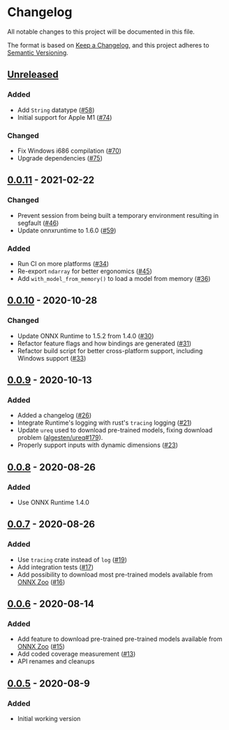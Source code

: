 # Changelog

All notable changes to this project will be documented in this file.

The format is based on [Keep a Changelog](https://keepachangelog.com/en/1.0.0/),
and this project adheres to [Semantic Versioning](https://semver.org/spec/v2.0.0.html).

## [Unreleased]

### Added

- Add `String` datatype ([#58](https://github.com/nbigaouette/onnxruntime-rs/pull/58))
- Initial support for Apple M1 ([#74](https://github.com/nbigaouette/onnxruntime-rs/pull/74))

### Changed

- Fix Windows i686 compilation ([#70](https://github.com/nbigaouette/onnxruntime-rs/pull/70))
- Upgrade dependencies ([#75](https://github.com/nbigaouette/onnxruntime-rs/pull/75))

## [0.0.11] - 2021-02-22

### Changed

- Prevent session from being built a temporary environment resulting in segfault ([#46](https://github.com/nbigaouette/onnxruntime-rs/pull/46))
- Update onnxruntime to 1.6.0 ([#59](https://github.com/nbigaouette/onnxruntime-rs/pull/59))

### Added

- Run CI on more platforms ([#34](https://github.com/nbigaouette/onnxruntime-rs/pull/34))
- Re-export `ndarray` for better ergonomics ([#45](https://github.com/nbigaouette/onnxruntime-rs/pull/45))
- Add `with_model_from_memory()` to load a model from memory ([#36](https://github.com/nbigaouette/onnxruntime-rs/pull/36))

## [0.0.10] - 2020-10-28

### Changed

- Update ONNX Runtime to 1.5.2 from 1.4.0 ([#30](https://github.com/nbigaouette/onnxruntime-rs/pull/30))
- Refactor feature flags and how bindings are generated ([#31](https://github.com/nbigaouette/onnxruntime-rs/pull/31))
- Refactor build script for better cross-platform support, including Windows support ([#33](https://github.com/nbigaouette/onnxruntime-rs/pull/33))

## [0.0.9] - 2020-10-13

### Added

- Added a changelog ([#26](https://github.com/nbigaouette/onnxruntime-rs/pull/26))
- Integrate Runtime's logging with rust's `tracing` logging ([#21](https://github.com/nbigaouette/onnxruntime-rs/pull/21))
- Update `ureq` used to download pre-trained models, fixing download problem ([algesten/ureq#179](https://github.com/algesten/ureq/issues/179)).
- Properly support inputs with dynamic dimensions ([#23](https://github.com/nbigaouette/onnxruntime-rs/pull/23))

## [0.0.8] - 2020-08-26

### Added

- Use ONNX Runtime 1.4.0

## [0.0.7] - 2020-08-26

### Added

- Use `tracing` crate instead of `log` ([#19](https://github.com/nbigaouette/onnxruntime-rs/pull/19))
- Add integration tests ([#17](https://github.com/nbigaouette/onnxruntime-rs/pull/17))
- Add possibility to download most pre-trained models available from [ONNX Zoo](https://github.com/onnx/models) ([#16](https://github.com/nbigaouette/onnxruntime-rs/pull/16))

## [0.0.6] - 2020-08-14

### Added

- Add feature to download pre-trained pre-trained models available from [ONNX Zoo](https://github.com/onnx/models) ([#15](https://github.com/nbigaouette/onnxruntime-rs/pull/15))
- Add coded coverage measurement ([#13](https://github.com/nbigaouette/onnxruntime-rs/pull/13))
- API renames and cleanups

## [0.0.5] - 2020-08-9

### Added

- Initial working version

[Unreleased]: https://github.com/nbigaouette/onnxruntime-rs/compare/v0.0.11...HEAD
[0.0.11]: https://github.com/nbigaouette/onnxruntime-rs/compare/v0.0.10...v0.0.11
[0.0.10]: https://github.com/nbigaouette/onnxruntime-rs/compare/v0.0.9...v0.0.10
[0.0.9]: https://github.com/nbigaouette/onnxruntime-rs/compare/v0.0.8...v0.0.9
[0.0.8]: https://github.com/nbigaouette/onnxruntime-rs/compare/v0.0.7...v0.0.8
[0.0.7]: https://github.com/nbigaouette/onnxruntime-rs/compare/v0.0.6...v0.0.7
[0.0.6]: https://github.com/nbigaouette/onnxruntime-rs/compare/v0.0.5...v0.0.6
[0.0.5]: https://github.com/nbigaouette/onnxruntime-rs/compare/v0.0.4...v0.0.5
